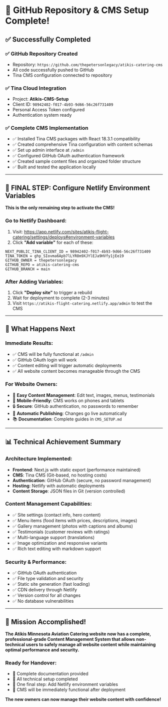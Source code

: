 # 🎉 GitHub Repository & CMS Setup Complete!

## ✅ **Successfully Completed**

### **✅ GitHub Repository Created**
- Repository: `https://github.com/thepetersonlegacy/atikis-catering-cms`
- All code successfully pushed to GitHub
- Tina CMS configuration connected to repository

### **✅ Tina Cloud Integration**
- Project: **Atikis-CMS-Setup**
- Client ID: `98942402-f017-4b93-9d66-56c26f731409`
- Personal Access Token configured
- Authentication system ready

### **✅ Complete CMS Implementation**
- ✅ Installed Tina CMS packages with React 18.3.1 compatibility
- ✅ Created comprehensive Tina configuration with content schemas
- ✅ Set up admin interface at `/admin`
- ✅ Configured GitHub OAuth authentication framework
- ✅ Created sample content files and organized folder structure
- ✅ Built and tested the application locally

---

## 🚀 **FINAL STEP: Configure Netlify Environment Variables**

**This is the only remaining step to activate the CMS!**

### **Go to Netlify Dashboard:**
1. Visit: https://app.netlify.com/sites/atikis-flight-catering/settings/deploys#environment-variables
2. Click **"Add variable"** for each of these:

```
NEXT_PUBLIC_TINA_CLIENT_ID = 98942402-f017-4b93-9d66-56c26f731409
TINA_TOKEN = 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
GITHUB_OWNER = thepetersonlegacy
GITHUB_REPO = atikis-catering-cms
GITHUB_BRANCH = main
```

### **After Adding Variables:**
1. Click **"Deploy site"** to trigger a rebuild
2. Wait for deployment to complete (2-3 minutes)
3. Visit `https://atikis-flight-catering.netlify.app/admin` to test the CMS

---

## 🎯 **What Happens Next**

### **Immediate Results:**
- ✅ CMS will be fully functional at `/admin`
- ✅ GitHub OAuth login will work
- ✅ Content editing will trigger automatic deployments
- ✅ All website content becomes manageable through the CMS

### **For Website Owners:**
- 🎨 **Easy Content Management**: Edit text, images, menus, testimonials
- 📱 **Mobile-Friendly**: CMS works on phones and tablets
- 🔒 **Secure**: GitHub authentication, no passwords to remember
- 🚀 **Automatic Publishing**: Changes go live automatically
- 📚 **Documentation**: Complete guides in `CMS_SETUP.md`

---

## 📊 **Technical Achievement Summary**

### **Architecture Implemented:**
- **Frontend**: Next.js with static export (performance maintained)
- **CMS**: Tina CMS (Git-based, no hosting costs)
- **Authentication**: GitHub OAuth (secure, no password management)
- **Hosting**: Netlify with automatic deployments
- **Content Storage**: JSON files in Git (version controlled)

### **Content Management Capabilities:**
- ✅ Site settings (contact info, hero content)
- ✅ Menu items (food items with prices, descriptions, images)
- ✅ Gallery management (photos with captions and albums)
- ✅ Testimonials (customer reviews with ratings)
- ✅ Multi-language support (translations)
- ✅ Image optimization and responsive variants
- ✅ Rich text editing with markdown support

### **Security & Performance:**
- ✅ GitHub OAuth authentication
- ✅ File type validation and security
- ✅ Static site generation (fast loading)
- ✅ CDN delivery through Netlify
- ✅ Version control for all changes
- ✅ No database vulnerabilities

---

## 🎉 **Mission Accomplished!**

**The Atikis Minnesota Aviation Catering website now has a complete, professional-grade Content Management System that allows non-technical users to safely manage all website content while maintaining optimal performance and security.**

### **Ready for Handover:**
- 📖 Complete documentation provided
- 🔧 All technical setup completed
- 🎯 One final step: Add Netlify environment variables
- 🚀 CMS will be immediately functional after deployment

**The new owners can now manage their website content with confidence!**
